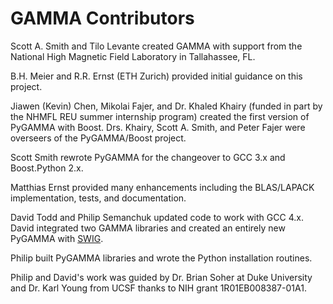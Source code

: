 # GAMMA Contributors
Scott A. Smith and Tilo Levante created GAMMA with support from the National High Magnetic Field Laboratory in Tallahassee, FL.

B.H. Meier and R.R. Ernst (ETH Zurich) provided initial guidance on this project.

Jiawen (Kevin) Chen, Mikolai Fajer, and Dr. Khaled Khairy (funded in part by the NHMFL REU summer internship program) created the first version of PyGAMMA with Boost. Drs. Khairy, Scott A. Smith, and Peter Fajer were overseers of the PyGAMMA/Boost project.

Scott Smith rewrote PyGAMMA for the changeover to GCC 3.x and Boost.Python 2.x.

Matthias Ernst provided many enhancements including the BLAS/LAPACK implementation, tests, and documentation.

David Todd and Philip Semanchuk updated code to work with GCC 4.x. David integrated two GAMMA libraries and created an entirely new PyGAMMA with [SWIG](http://www.swig.org/).

Philip built PyGAMMA libraries and wrote the Python installation routines.

Philip and David's work was guided by Dr. Brian Soher at Duke University and Dr. Karl Young from UCSF thanks to NIH grant 1R01EB008387-01A1.

